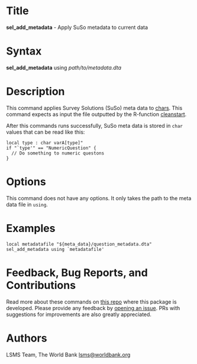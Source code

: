 # Title

__sel_add_metadata__ - Apply SuSo metadata to current data

# Syntax

__sel_add_metadata__ using _path/to/metadata.dta_

# Description

This command applies Survey Solutions (SuSo) meta data to [chars](https://www.stata.com/manuals/pchar.pdf). This command expects as input the file outputted by the R-function [cleanstart](https://github.com/lsms-worldbank/cleanstart/).

After this commands runs successfully, SuSo meta data is stored in `char` values that can be read like this:

```
local type : char varA[type]"
if "`type'" == "NumericQuestion" {
  // Do something to numeric questons
}
```

# Options

This command does not have any options. It only takes the path to the meta data file in `using`.

# Examples

```
local metadatafile "${meta_data}/question_metadata.dta"
sel_add_metadata using `metadatafile'
```

# Feedback, Bug Reports, and Contributions

Read more about these commands on [this repo](https://github.com/lsms-worldbank/selector) where this package is developed. Please provide any feedback by [opening an issue](https://github.com/lsms-worldbank/selector/issues). PRs with suggestions for improvements are also greatly appreciated.

# Authors

LSMS Team, The World Bank lsms@worldbank.org
